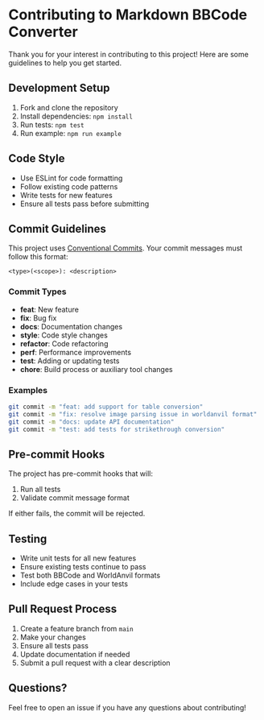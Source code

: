 # Contributing to Markdown BBCode Converter

Thank you for your interest in contributing to this project! Here are some guidelines to help you get started.

## Development Setup

1. Fork and clone the repository
2. Install dependencies: `npm install`
3. Run tests: `npm test`
4. Run example: `npm run example`

## Code Style

- Use ESLint for code formatting
- Follow existing code patterns
- Write tests for new features
- Ensure all tests pass before submitting

## Commit Guidelines

This project uses [Conventional Commits](https://conventionalcommits.org/). Your commit messages must follow this format:

```
<type>(<scope>): <description>
```

### Commit Types

- **feat**: New feature
- **fix**: Bug fix
- **docs**: Documentation changes
- **style**: Code style changes
- **refactor**: Code refactoring
- **perf**: Performance improvements
- **test**: Adding or updating tests
- **chore**: Build process or auxiliary tool changes

### Examples

```bash
git commit -m "feat: add support for table conversion"
git commit -m "fix: resolve image parsing issue in worldanvil format"
git commit -m "docs: update API documentation"
git commit -m "test: add tests for strikethrough conversion"
```

## Pre-commit Hooks

The project has pre-commit hooks that will:
1. Run all tests
2. Validate commit message format

If either fails, the commit will be rejected.

## Testing

- Write unit tests for all new features
- Ensure existing tests continue to pass
- Test both BBCode and WorldAnvil formats
- Include edge cases in your tests

## Pull Request Process

1. Create a feature branch from `main`
2. Make your changes
3. Ensure all tests pass
4. Update documentation if needed
5. Submit a pull request with a clear description

## Questions?

Feel free to open an issue if you have any questions about contributing!
